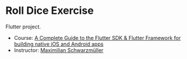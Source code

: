 # Roll Dice Exercise

Flutter project.

- Course: [A Complete Guide to the Flutter SDK &amp; Flutter Framework for building native iOS and Android apps](https://lwolf.udemy.com/course/learn-flutter-dart-to-build-ios-android-apps/)
- Instructor: [Maximilian Schwarzmüller](https://lwolf.udemy.com/user/maximilian-schwarzmuller/)
